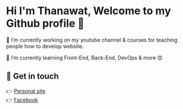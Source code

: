 # Hi I'm Thanawat, Welcome to my Github profile 👋

🔭 I’m currently working on my youtube channel & courses for teaching people how to develop website.

🌱 I’m currently learning Front-End, Back-End, DevOps & more 😍

## 💖 Get in touch
👉 [Personal site]()<br>
👉 [Facebook]()<br>
